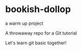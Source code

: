 # bookish-dollop
a warm up project

A throwaway repo for a Git tutorial

Let's learn git basic together!
